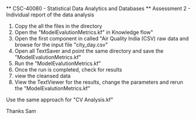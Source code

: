 ** CSC-40080 - Statistical Data Analytics and Databases 
** Assessment 2 - Individual report of the data analysis 

1) Copy the all the files in the directory
2) Open the "ModelEvalutionMetrics.kf" in Knowledge flow"
3) Open the first component in called "Air Quality India (CSV) raw data and browse for the input file "city_day.csv"
4) Open all TextSaver and point the same directory and save the "ModelEvalutionMetrics.kf"
5) Run the "ModelEvalutionMetrics.kf"
6) Once the run is completed, check for results
7) view the cleansed data
8) View the TextViewer for the results, change the parameters and rerun the "ModelEvalutionMetrics.kf"

Use the same approach for "CV Analysis.kf"

Thanks 
Sam
